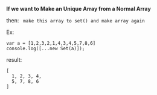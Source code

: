 __If we want to Make an Unique Array from a Normal Array__

then: ``` make this array to set() and make array again```

Ex:
```
var a = [1,2,3,2,1,4,3,4,5,7,8,6]
console.log([...new Set(a)]);
```
result: 
``` 
[
  1, 2, 3, 4,
  5, 7, 8, 6
]
```
